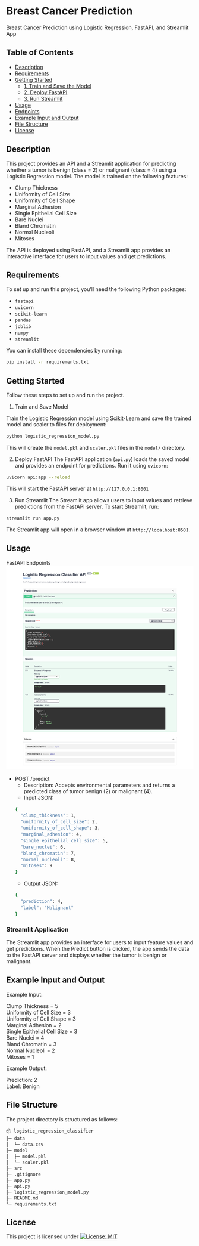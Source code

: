 # Breast Cancer Prediction
Breast Cancer Prediction using Logistic Regression, FastAPI, and Streamlit App

## Table of Contents
- [Description](#description)
- [Requirements](#requirements)
- [Getting Started](#getting-started)
  - [1. Train and Save the Model](#1-train-and-save-the-model)
  - [2. Deploy FastAPI](#2-deploy-fastapi)
  - [3. Run Streamlit](#3-run-streamlit)
- [Usage](#usage)
- [Endpoints](#endpoints)
- [Example Input and Output](#example-input-and-output)
- [File Structure](#file-structure)
- [License](#license)

## Description

This project provides an API and a Streamlit application for predicting whether a tumor is benign (class = 2) or malignant (class = 4) using a Logistic Regression model. The model is trained on the following features:

- Clump Thickness
- Uniformity of Cell Size
- Uniformity of Cell Shape
- Marginal Adhesion
- Single Epithelial Cell Size
- Bare Nuclei
- Bland Chromatin
- Normal Nucleoli
- Mitoses

The API is deployed using FastAPI, and a Streamlit app provides an interactive interface for users to input values and get predictions.


## Requirements
To set up and run this project, you’ll need the following Python packages:

- `fastapi`
- `uvicorn`
- `scikit-learn`
- `pandas`
- `joblib`
- `numpy`
- `streamlit`

You can install these dependencies by running:
```bash
pip install -r requirements.txt
```

## Getting Started
Follow these steps to set up and run the project.

1. Train and Save Model

  Train the Logistic Regression model using Scikit-Learn and save the trained model and scaler to files for deployment:
  ```bash
  python logistic_regression_model.py
  ```
  This will create the `model.pkl` and `scaler.pkl` files in the `model/` directory.

2. Deploy FastAPI
The FastAPI application (`api.py`) loads the saved model and provides an endpoint for predictions. Run it using `uvicorn`:
  ```bash
  uvicorn api:app --reload
  ```
This will start the FastAPI server at `http://127.0.0.1:8001`

3. Run Streamlit
The Streamlit app allows users to input values and retrieve predictions from the FastAPI server. To start Streamlit, run:
  ```bash
  streamlit run app.py
  ``` 
The Streamlit app will open in a browser window at `http://localhost:8501`.

## Usage

FastAPI Endpoints
![API Image](src/api_figure.png)

- POST /predict
  - Description: Accepts environmental parameters and returns a predicted class of tumor benign (2) or malignant (4).
  - Input JSON:
  ```bash
  {
    "clump_thickness": 1,
    "uniformity_of_cell_size": 2,
    "uniformity_of_cell_shape": 3,
    "marginal_adhesion": 4,
    "single_epithelial_cell_size": 5,
    "bare_nuclei": 6,
    "bland_chromatin": 7,
    "normal_nucleoli": 8,
    "mitoses": 9
  }
  ```
  - Output JSON:
  ```bash
  {
    "prediction": 4,
    "label": "Malignant"
  }
  ```
  
### Streamlit Application

The Streamlit app provides an interface for users to input feature values and get predictions. When the Predict button is clicked, the app sends the data to the FastAPI server and displays whether the tumor is benign or malignant.

## Example Input and Output
Example Input:

Clump Thickness = 5  
Uniformity of Cell Size = 3  
Uniformity of Cell Shape = 3  
Marginal Adhesion = 2  
Single Epithelial Cell Size = 3  
Bare Nuclei = 4  
Bland Chromatin = 3  
Normal Nucleoli = 2  
Mitoses = 1 

Example Output:

Prediction: 2  
Label: Benign 


## File Structure
The project directory is structured as follows:

```
📦 logistic_regression_classifier
├─ data
│  └─ data.csv
├─ model
│  ├─ model.pkl
│  └─ scaler.pkl
├─ src
├─ .gitignore
├─ app.py
├─ api.py
├─ logistic_regression_model.py
├─ README.md
└─ requirements.txt
```
## License
This project is licensed under [![License: MIT](https://img.shields.io/badge/License-MIT-yellow.svg)](https://opensource.org/licenses/MIT)